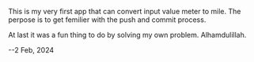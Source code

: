 This is my very first app that can convert input value meter to mile. 
The perpose is to get femilier with the push and commit process. 



At last it was a fun thing to do by solving my own problem. Alhamdulillah. 



--2 Feb, 2024

